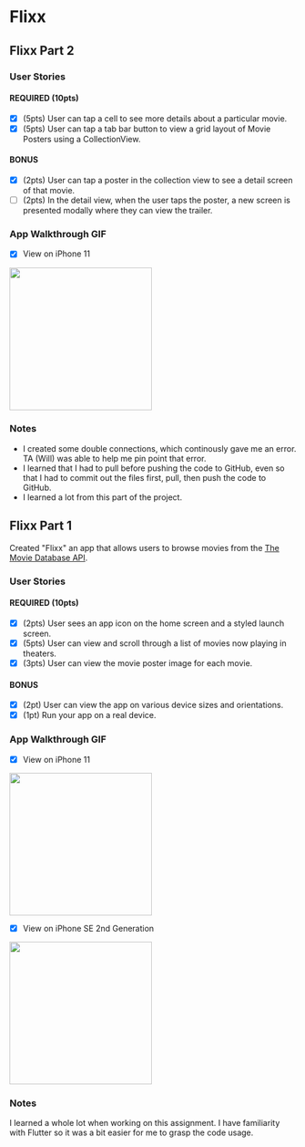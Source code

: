 # Flixx

## Flixx Part 2

### User Stories

#### REQUIRED (10pts)
- [x] (5pts) User can tap a cell to see more details about a particular movie.
- [x] (5pts) User can tap a tab bar button to view a grid layout of Movie Posters using a CollectionView.

#### BONUS
- [x] (2pts) User can tap a poster in the collection view to see a detail screen of that movie.
- [ ] (2pts) In the detail view, when the user taps the poster, a new screen is presented modally where they can view the trailer.

### App Walkthrough GIF
- [x] View on iPhone 11

<img src="http://g.recordit.co/fTLBgSqaMl.gif" width=250><br>

### Notes
- I created some double connections, which continously gave me an error. TA (Will) was able to help me pin point that error.
- I learned that I had to pull before pushing the code to GitHub, even so that I had to commit out the files first, pull, then push the code to GitHub.
- I learned a lot from this part of the project.

## Flixx Part 1

Created "Flixx" an app that allows users to browse movies from the [The Movie Database API](http://docs.themoviedb.apiary.io/#).

### User Stories

#### REQUIRED (10pts)
- [x] (2pts) User sees an app icon on the home screen and a styled launch screen.
- [x] (5pts) User can view and scroll through a list of movies now playing in theaters.
- [x] (3pts) User can view the movie poster image for each movie.

#### BONUS
- [x] (2pt) User can view the app on various device sizes and orientations.
- [x] (1pt) Run your app on a real device.

### App Walkthrough GIF
- [x] View on iPhone 11

<img src="http://g.recordit.co/xfor6D2CNM.gif" width=250><br>

- [x] View on iPhone SE 2nd Generation

<img src="http://g.recordit.co/n2A7ia9IUh.gif" width=250><br>

### Notes
I learned a whole lot when working on this assignment. I have familiarity with Flutter so it was a bit easier for me to grasp the code usage.
